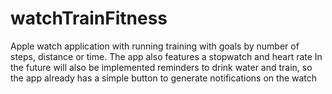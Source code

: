 # watchTrainFitness
Apple watch application with running training with goals by number of steps, distance or time. The app also features a stopwatch and heart rate  In the future will also be implemented reminders to drink water and train, so the app already has a simple button to generate notifications on the watch
